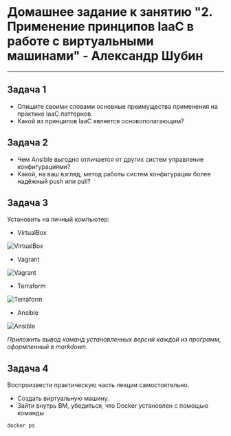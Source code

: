 
# Домашнее задание к занятию "2. Применение принципов IaaC в работе с виртуальными машинами" - Александр Шубин

---

## Задача 1

- Опишите своими словами основные преимущества применения на практике IaaC паттернов.
- Какой из принципов IaaC является основополагающим?

## Задача 2

- Чем Ansible выгодно отличается от других систем управление конфигурациями?
- Какой, на ваш взгляд, метод работы систем конфигурации более надёжный push или pull?

## Задача 3

Установить на личный компьютер:

- VirtualBox

![VirtualBox](https://github.com/aleksandr-Shubin-83/homework/blob/main/virt/img/2023-02-01_16-17-51.png)
	
- Vagrant
	
![Vagrant](https://github.com/aleksandr-Shubin-83/homework/blob/main/virt/img/2023-02-01_16-33-51.png)

- Terraform

![Terraform](https://github.com/aleksandr-Shubin-83/homework/blob/main/virt/img/2023-02-01_16-36-08.png)
	
- Ansible

![Ansible](https://github.com/aleksandr-Shubin-83/homework/blob/main/virt/img/2023-02-01_16-43-37.png)

*Приложить вывод команд установленных версий каждой из программ, оформленный в markdown.*

## Задача 4 

Воспроизвести практическую часть лекции самостоятельно.

- Создать виртуальную машину.
- Зайти внутрь ВМ, убедиться, что Docker установлен с помощью команды
```
docker ps
```
